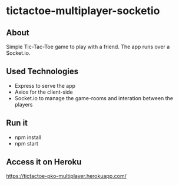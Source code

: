 # tictactoe-multiplayer-socketio

## About
Simple Tic-Tac-Toe game to play with a friend.
The app runs over a Socket.io.

## Used Technologies 
* Express to serve the app
* Axios for the client-side
* Socket.io to manage the game-rooms and interation between the players

## Run it
* npm install
* npm start

## Access it on Heroku
https://tictactoe-pko-multiplayer.herokuapp.com/
